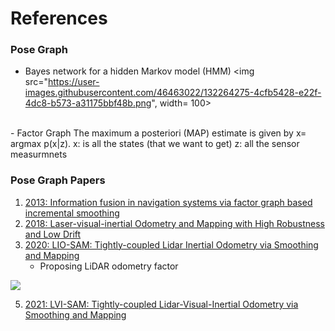 # References



<!---
Started to write on Sep 3 2021
Zahra
-->
### Pose Graph 
 - Bayes network for a hidden Markov model (HMM)
<img src="https://user-images.githubusercontent.com/46463022/132264275-4cfb5428-e22f-4dc8-b573-a31175bbf48b.png", width= 100>
<br/>
 - Factor Graph  
The maximum a posteriori (MAP) estimate is given by x= argmax p(x|z).  
x: is all the states (that we want to get)  
z: all the sensor measurmnets  


 
### Pose Graph Papers
1. [2013: Information fusion in navigation systems via factor graph based incremental smoothing](https://www.cc.gatech.edu/~dellaert/pubs/Indelman13ras.pdf)
2. [2018: Laser-visual-inertial Odometry and Mapping with High Robustness and Low Drift](https://www.researchgate.net/publication/326352534_Laser-visual-inertial_Odometry_and_Mapping_with_High_Robustness_and_Low_Drift)
3. [2020: LIO-SAM: Tightly-coupled Lidar Inertial Odometry via Smoothing and Mapping](https://arxiv.org/pdf/2007.00258.pdf)
      - Proposing LiDAR odometry factor
<img src="https://user-images.githubusercontent.com/46463022/132263667-32ac0a70-3019-40ec-9ed0-8d4cf09738da.png">
      <br/>

5. [2021: LVI-SAM: Tightly-coupled Lidar-Visual-Inertial Odometry via Smoothing and Mapping](https://arxiv.org/pdf/2104.10831.pdf)
